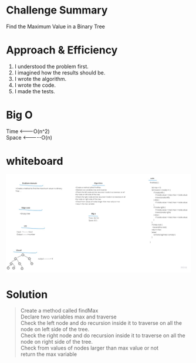 # Challenge Summary  
Find the Maximum Value in a Binary Tree



# Approach & Efficiency

1. I understood the problem first.
1. I imagined how the results should be.
1. I wrote the algorithm.
1. I wrote the code.
1. I made the tests.



# Big O
Time <---O(n^2)       
Space <-----O(n) 
# whiteboard  
![](./assets/Max-tree.jpg)

# Solution  
>Create a method called findMax  
>Declare two variables max and traverse  
>Check the left node and do recursion inside it to traverse  on all the node on left side of the tree.  
>Check the right node and do recursion inside it to traverse on all the node on right side of the tree.  
>Check from values of nodes larger than max value or not  
>return the max variable      
